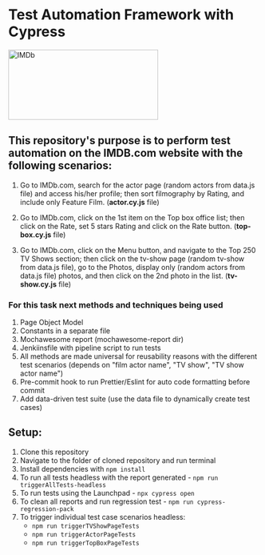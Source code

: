 # Test Automation Framework with Cypress

<a href="https://www.imdb.com/" target="_blank" rel="noreferrer"> <img src="https://upload.wikimedia.org/wikipedia/commons/6/69/IMDB_Logo_2016.svg" alt="IMDb" width="300" height="140"/> </a>

## This repository's purpose is to perform test automation on the IMDB.com website with the following scenarios:

1. Go to IMDb.com, search for the actor page (random actors from data.js file) and access his/her profile; then sort filmography by Rating, and include only Feature Film. (**actor.cy.js** file)

2. Go to IMDb.com, click on the 1st item on the Top box office list; then click on the Rate, set 5 stars
   Rating and click on the Rate button. (**top-box.cy.js** file)

3. Go to IMDb.com, click on the Menu button, and navigate to the Top 250 TV Shows section; then click
   on the tv-show page (random tv-show from data.js file), go to the Photos, display only (random actors from
   data.js file) photos, and then click on the 2nd photo in the list. (**tv-show.cy.js** file)

### For this task next methods and techniques being used

1. Page Object Model
2. Constants in a separate file
3. Mochawesome report (mochawesome-report dir)
4. Jenkiinsfile with pipeline script to run tests
5. All methods are made universal for reusability reasons with the different test scenarios (depends on "film actor name", "TV show", "TV show actor name")
6. Pre-commit hook to run Prettier/Eslint for auto code formatting before commit
7. Add data-driven test suite (use the data file to dynamically create test cases)

## Setup:

1. Clone this repository
2. Navigate to the folder of cloned repository and run terminal
3. Install dependencies with `npm install`
4. To run all tests headless with the report generated - `npm run triggerAllTests-headless`
5. To run tests using the Launchpad - `npx cypress open`
6. To clean all reports and run regression test - `npm run cypress-regression-pack`
7. To trigger individual test case scenarios headless:
   - `npm run triggerTVShowPageTests`
   - `npm run triggerActorPageTests`
   - `npm run triggerTopBoxPageTests`
